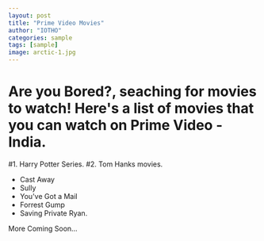 ```yaml
---
layout: post
title: "Prime Video Movies"
author: "IOTHO"
categories: sample
tags: [sample]
image: arctic-1.jpg
---
```


# Are you Bored?, seaching for movies to watch! Here's a list of movies that you can watch on Prime Video - India.



#1. Harry Potter Series.
#2. Tom Hanks movies.
  * Cast Away
  * Sully
  * You've Got a Mail
  * Forrest Gump 
  * Saving Private Ryan. 



More Coming Soon...
